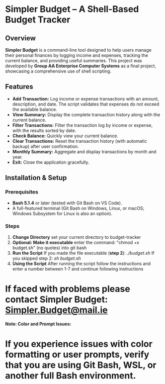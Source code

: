 # Simpler Budget – A Shell-Based Budget Tracker

## Overview

**Simpler Budget** is a command-line tool designed to help users manage their personal finances by logging income and expenses, tracking the current balance, and providing useful summaries. This project was developed by **Group AA Enterprise Computer Systems** as a final project, showcasing a comprehensive use of shell scripting.

## Features

- **Add Transaction:** Log income or expense transactions with an amount, description, and date. The script validates that expenses do not exceed the available balance.
- **View Summary:** Display the complete transaction history along with the current balance.
- **Filter Transactions:** Filter the transaction log by income or expense, with the results sorted by date.
- **Check Balance:** Quickly view your current balance.
- **Clear Transactions:** Reset the transaction history (with automatic backup) after user confirmation.
- **Monthly Summary:** Aggregate and display transactions by month and year.
- **Exit:** Close the application gracefully.

## Installation & Setup

### Prerequisites

- **Bash 5.1.4** or later (tested with Git Bash on VS Code).
- A full-featured terminal (Git Bash on Windows, Linux, or macOS; Windows Subsystem for Linux is also an option).

### Steps

1. **Change Directory**
   set your current directory to budget-tracker
2. **Optional: Make it executable**
   enter the command: "chmod +x budget.sh" (no quotes) into git bash
3. **Run the Script**
   If you made the file executable (**step 2**): _./budget.sh_
   If you skipped step 2: _sh budget.sh_
4. **Using the Script**
   After running the script follow the instructions and enter a number between 1-7 and continue following instructions

# If faced with problems please contact Simpler Budget: Simpler.Budget@mail.ie

**Note: Color and Prompt Issues:**

# If you experience issues with color formatting or user prompts, verify that you are using Git Bash, WSL, or another full Bash environment.
